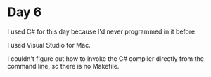 # Day 6

I used C# for this day because I'd never programmed in it before.

I used Visual Studio for Mac.

I couldn't figure out how to invoke the C# compiler directly from the command line, so there is no Makefile.
